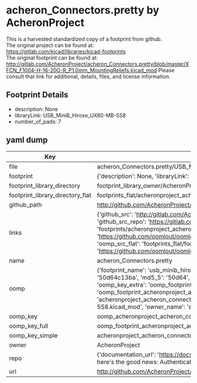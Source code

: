 # acheron_Connectors.pretty by AcheronProject  
This is a harvested standardized copy of a footprint from github.  
The original project can be found at:  
https://gitlab.com/kicad/libraries/kicad-footprints  
The original footprint can be found at:
http://gitlab.com/AcheronProject/acheron_Connectors.pretty/blob/master/XFCN_F1004-H-16-20G-R_P1.0mm_MountingReliefs.kicad_mod
Please consult that link for additional, details, files, and license information.  
## Footprint Details
* description: None  
* libraryLink: USB_MiniB_Hirose_UX60-MB-5S8  
* number_of_pads: 7  
## yaml dump  
| Key | Value |  
| --- | --- |  
| file | acheron_Connectors.pretty/USB_MiniB_Hirose_UX60-MB-5S8.kicad_mod |  
| footprint | {'description': None, 'libraryLink': 'USB_MiniB_Hirose_UX60-MB-5S8', 'number_of_pads': 7} |  
| footprint_library_directory | footprint_library_owner/AcheronProject_acheron_Connectors.pretty |  
| footprint_library_directory_flat | footprints_flat/acheronproject_acheron_connectors_usb_minib_hirose_ux60_mb_5s8/working |  
| github_path | http://github.com/AcheronProject/acheron_Connectors.pretty/blob/master/USB_MiniB_Hirose_UX60-MB-5S8.kicad_mod |  
| links | {'github_src': 'http://gitlab.com/AcheronProject/acheron_Connectors.pretty/blob/master/XFCN_F1004-H-16-20G-R_P1.0mm_MountingReliefs.kicad_mod', 'github_src_repo': 'https://gitlab.com/kicad/libraries/kicad-footprints', 'oomp_bot': 'footprints/acheronproject_acheron_connectors_usb_minib_hirose_ux60_mb_5s8/working', 'oomp_bot_github': 'https://github.com/oomlout/oomlout_oomp_footprint_bot/tree/main/footprints/acheronproject_acheron_connectors_usb_minib_hirose_ux60_mb_5s8/working', 'oomp_src_flat': 'footprints_flat/footprints_flat/acheronproject_acheron_connectors_usb_minib_hirose_ux60_mb_5s8/working', 'oomp_src_flat_github': 'https://github.com/oomlout/oomlout_oomp_footprint_src/tree/main/footprints_flat/acheronproject_acheron_connectors_usb_minib_hirose_ux60_mb_5s8/working'} |  
| name | acheron_Connectors.pretty |  
| oomp | {'footprint_name': 'usb_minib_hirose_ux60_mb_5s8', 'library_name': 'acheron_connectors', 'md5': '50d64c13ba4889bf8de417125c59da00', 'md5_10': '50d64c13ba', 'md5_5': '50d64', 'md5_6': '50d64c', 'oomp_key': 'oomp_acheronproject_acheron_connectors_usb_minib_hirose_ux60_mb_5s8', 'oomp_key_extra': 'oomp_footprint_acheronproject_acheron_connectors_usb_minib_hirose_ux60_mb_5s8', 'oomp_key_full': 'oomp_footprint_acheronproject_acheron_connectors_usb_minib_hirose_ux60_mb_5s8_50d64c', 'oomp_key_simple': 'acheronproject_acheron_connectors_usb_minib_hirose_ux60_mb_5s8', 'original_filename': 'acheron_Connectors.pretty/USB_MiniB_Hirose_UX60-MB-5S8.kicad_mod', 'owner_name': 'acheronproject'} |  
| oomp_key | oomp_acheronproject_acheron_connectors_usb_minib_hirose_ux60_mb_5s8 |  
| oomp_key_full | oomp_footprint_acheronproject_acheron_connectors_usb_minib_hirose_ux60_mb_5s8 |  
| oomp_key_simple | acheronproject_acheron_connectors_usb_minib_hirose_ux60_mb_5s8 |  
| owner | AcheronProject |  
| repo | {'documentation_url': 'https://docs.github.com/rest/overview/resources-in-the-rest-api#rate-limiting', 'message': "API rate limit exceeded for 84.66.173.59. (But here's the good news: Authenticated requests get a higher rate limit. Check out the documentation for more details.)"} |  
| url | http://github.com/AcheronProject/acheron_Connectors.pretty |  

